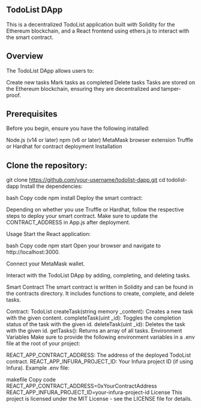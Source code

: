 ## TodoList DApp
This is a decentralized TodoList application built with Solidity for the Ethereum blockchain, and a React frontend using ethers.js to interact with the smart contract.

## Overview
The TodoList DApp allows users to:

Create new tasks
Mark tasks as completed
Delete tasks
Tasks are stored on the Ethereum blockchain, ensuring they are decentralized and tamper-proof.

## Prerequisites
Before you begin, ensure you have the following installed:

Node.js (v14 or later)
npm (v6 or later)
MetaMask browser extension
Truffle or Hardhat for contract deployment
Installation

## Clone the repository:

git clone https://github.com/your-username/todolist-dapp.git
cd todolist-dapp
Install the dependencies:

bash
Copy code
npm install
Deploy the smart contract:

Depending on whether you use Truffle or Hardhat, follow the respective steps to deploy your smart contract. Make sure to update the CONTRACT_ADDRESS in App.js after deployment.

Usage
Start the React application:

bash
Copy code
npm start
Open your browser and navigate to http://localhost:3000.

Connect your MetaMask wallet.

Interact with the TodoList DApp by adding, completing, and deleting tasks.

Smart Contract
The smart contract is written in Solidity and can be found in the contracts directory. It includes functions to create, complete, and delete tasks.

Contract: TodoList
createTask(string memory _content): Creates a new task with the given content.
completeTask(uint _id): Toggles the completion status of the task with the given id.
deleteTask(uint _id): Deletes the task with the given id.
getTasks(): Returns an array of all tasks.
Environment Variables
Make sure to provide the following environment variables in a .env file at the root of your project:

REACT_APP_CONTRACT_ADDRESS: The address of the deployed TodoList contract.
REACT_APP_INFURA_PROJECT_ID: Your Infura project ID (if using Infura).
Example .env file:

makefile
Copy code
REACT_APP_CONTRACT_ADDRESS=0xYourContractAddress
REACT_APP_INFURA_PROJECT_ID=your-infura-project-id
License
This project is licensed under the MIT License - see the LICENSE file for details.

